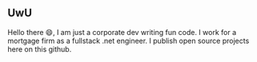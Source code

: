 ## UwU
Hello there 😄, I am just a corporate dev writing fun code. I work for a mortgage firm as a fullstack .net engineer. I publish open source projects here on this github.
